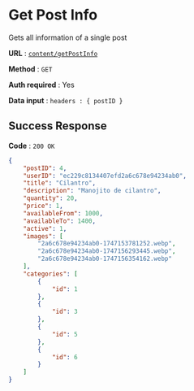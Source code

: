 # Get Post Info

Gets all information of a single post

**URL** : [`content/getPostInfo`](../API/routes/content.js#L53)

**Method** : `GET`

**Auth required** : Yes

**Data input** : `headers : { postID }`

## Success Response

**Code** : `200 OK`

```json
{
    "postID": 4,
    "userID": "ec229c8134407efd2a6c678e94234ab0",
    "title": "Cilantro",
    "description": "Manojito de cilantro",
    "quantity": 20,
    "price": 1,
    "availableFrom": 1000,
    "availableTo": 1400,
    "active": 1,
    "images": [
        "2a6c678e94234ab0-1747153781252.webp",
        "2a6c678e94234ab0-1747156293445.webp",
        "2a6c678e94234ab0-1747156354162.webp"
    ],
    "categories": [
        {
            "id": 1
        },
        {
            "id": 3
        },
        {
            "id": 5
        },
        {
            "id": 6
        }
    ]
}
```